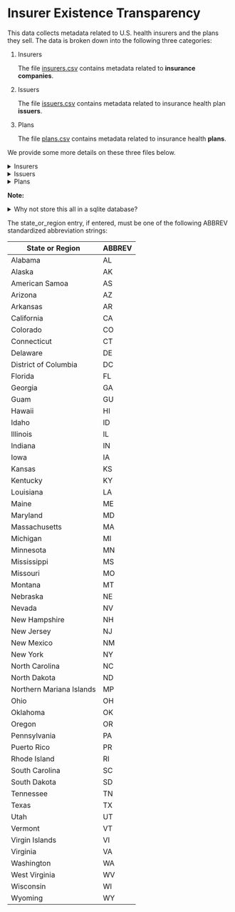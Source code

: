 # Insurer Existence Transparency

This data collects metadata related to U.S. health insurers and the plans they sell. The data is broken down into the following three categories:

1.  Insurers

    The file [insurers.csv](./insurers.csv) contains metadata related to **insurance companies**.
2.  Issuers

    The file [issuers.csv](./issuers.csv) contains metadata related to insurance health plan **issuers**. 

3.  Plans


    The file [plans.csv](./plans.csv) contains metadata related to insurance health **plans**. 


We provide some more details on these three files below.

<details>
<summary>Insurers </summary>

**Insurance companies** are legal entities registered with federal and state governments that sell insurance. Each such entity can sell insurance
plans in one or many states.

This file is a flat file with the following schema:

| Name | Description | Type | Definition | Required | Example Value |
| ----- | ---- | ---- | ---------- | -------- | --------- |
| **homepage_url** | URL | String | a url for the insurers homepage on the web. | No | www.cignahealthspring.com |
| **state_or_regions** | State or Regions | Enum(ABBREV) (see below) | State or regions in which legal reporting entity sells insurance. Comma separated list. | Yes | DC,MD |
| **naic_company_code** | NAIC insurance company identifier | String | The [NAIC](https://content.naic.org/) insurance company level identifier. | No | 10095 | 
| **insurer_name_legal** | Legal name of insurance company. | String | The legal name of the issuer entity. | Yes | bravo health mid atlantic inc |
| **org_street_address** | Street Address | String | Street address for organizational mailing address of company. | No | 500 GREAT CIRCLE ROAD |
| **org_city** | City | String | City for organizational mailing address of company. | No | nashville |
| **org_state_or_region** | State or Region | String | State or Region code for organizational mailing address of company. | No | TN |
| **org_zip_code** | Zip code | String | Zip code for organizational mailing address of company. | No | 21224-5238 |
| **org_phone** | Phone number | String | Phone number for organizational mailing address of company. | No | 800-235-9188 |
| **ein** | Federal employer Identification Number | String | The IRS employer identification number for the company. | No | |

</details>

<details>
<summary>Issuers </summary>

To [quote](https://www.cms.gov/CCIIO/Resources/Files/faq_plan_finder_data_entry) CMS,

> **Issuers** represent the organization within an insurance company that is responsible for insurance offerings within a given state. 

Any health insurance company will have one issuer per state in which they are licensed to do business. 
Currently, this data is focused on Qualified Health Plans (QHP) as the term is [defined](https://www.cms.gov/CCIIO/Programs-and-Initiatives/Health-Insurance-Marketplaces/qhp) by CMS. This is merely
a matter of convenience at the moment, since such plans are easier to track via e.g. HIOS identifers. We ultimately want to track all U.S. health plans, whether qualified or not.

This file is a flat file with the following schema:

| Name | Description | Type | Definition | Required | Example Value |
| ----- | ---- | ---- | ---------- | -------- | --------- |
| **hios_issuer_id** | Health Insurance Oversight System Issuer ID | String | Five-digit int/string (not sure if it can lead with 0s) that identifies the issuer organization as assigned by Health Insurance Oversight System (HIOS). | Yes | 91450 |
| **insurer_name_legal** | Legal name of insurance company. | String | The legal name of the issuer entity. | No | Health Net of Arizona, Inc. |
| **state_or_region** | State or Region | Enum(ABBREV) (see below) | State or region in which legal reporting entity is incorporated. | Yes | AZ |
| **serff_id** | SERFF issuer identifier | String | The [NAIC](https://content.naic.org/) SERFF defined issuer identifier. To [quote](https://www.cms.gov/CCIIO/Resources/Files/faq_plan_finder_data_entry) CMS, "NAIC maintains a reporting service called SERFF which is used by most states and required by 27 states to track submissions from insurance carriers to state DOI commissioners." | No | | 
| **naic_company_code** | NAIC insurance company identifier | String | The [NAIC](https://content.naic.org/) insurance company level identifier. | No | | 

</details>

<details>
<summary>Plans </summary>

Here plans refer to particular products sold by issuers that have a well-defined collection of benefits. Specifying a plan should uniquely
specify the coordination of benefits, formulary, issuer, etc. Pricing for the plan will however depend on details of the consumer, such as exact
geographic location, age, and other stats, so there are for example many premiums for  given plan.

This file is a flat file with the following schema:

| Name | Description | Type | Definition | Required | Example Value |
| ----- | ---- | ---- | ---------- | -------- | --------- |
| **hios_issuer_id** | Health Insurance Oversight System Issuer ID | String | Five-digit int/string (not sure if it can lead with 0s) that identifies the issuer organization as assigned by Health Insurance Oversight System (HIOS). | Yes | 91450 |
| **hios_plan_id** | Health Insurance Oversight System (HIOS) Rate and Benefits Information System ID for the Plan | String | Fourteen character string that identifies the plan as specified in RBIS, if applicable. | No |  |
| **plan_name** | Marketing name for the plan | String | Name for plan | No |  |
| **hpid** | Health plan identifier assigned to the plan. | String | [Health plan identifier](https://www.cms.gov/Regulations-and-Guidance/Administrative-Simplification/Unique-Identifier/HPID). | No |  |
| **marketplace_type** | Marketplace type specifier | Enum("individual", "small group", "large group") | Enum specifying marketplace type on which plan is sold, if applicable. | No |  |
| **hios_product_id** | HIOS product id for the plan. | String | Ten character string that identifies the product in HIOS, if applicable. | No |  |
| **plan_type** | Type of plan. | Enum("hmo", "ppo", "epo", "pos", "dental", "indemnity", "other")| High level type of contract. | No |  |
| **sob_url** | Url for summary of benefits | String | URL for publicly hosted summary of benefits for plan. | No |  |
| **full_benefits_url** | Url for full benefits contract | String | URL for publicly hosted copy of full benefits booklet. | No |  |
| **plan_metal_level** | Metal level of plan | Enum("platinum", "gold", "silver", "bronze", "catastrophic") | Metal level of plan as designated by [healthcare.gov](https://www.healthcare.gov/choose-a-plan/plans-categories/)  | No |  |
| **effective_date** | Date on which plan came into existence | String | Date on which plan came into existence. Date must be in an ISO 8601 format (i.e. YYYY-MM-DD).  | No |  |
| **expiration_date** | Date after which plan is invalid | String | Date on which plan came into existence. Date must be in an ISO 8601 format (i.e. YYYY-MM-DD).  | No |  |

</details>

**Note:**

<details>
<summary> Why not store this all in a sqlite database? </summary>
<!-- TODO: Maintain sqlite DBs that get bi-directionally auto-synced with exported csvs via CI jobs. This will improve
out of the box utility, while allowing accesible editing from all participants. -->
The files below ought to be thought of as tables in a relational schema, and probably belong most naturally in a relational database.
In fact, this is how https://persius.org uses such data behind the scenes in our free tools, and the data here was initially populated as an export
of a populated SQL DB. We maintain flat files here with foreign key constraints relaxed to mere implications just to facilitate accessible access (both read, and write) for those
who aren't familiar with SQL, but who want to use or contribute to this data. Keeping this data up to date is going to constitute persistent work given current reporting standards,
and we want to engender effective collective action.
</details>


The state_or_region entry, if entered, must be one of the following ABBREV standardized abbreviation strings:

| State or Region | ABBREV |
| ----------        | --------- |
| Alabama |AL |
|Alaska | AK |
|American Samoa | AS |
|Arizona | AZ |
|Arkansas | AR |
|California | CA |
|Colorado | CO |
|Connecticut |CT |
|Delaware | DE
|District of Columbia | DC|
|Florida | FL|
|Georgia | GA|
| Guam | GU |
|Hawaii | HI|
|Idaho | ID|
|Illinois | IL|
|Indiana | IN|
|Iowa | IA|
|Kansas | KS|
|Kentucky | KY|
|Louisiana | LA|
|Maine | ME|
|Maryland | MD|
|Massachusetts | MA|
|Michigan | MI|
|Minnesota | MN|
|Mississippi | MS|
|Missouri | MO|
|Montana | MT|
|Nebraska | NE|
|Nevada| NV|
|New Hampshire | NH|
|New Jersey | NJ|
|New Mexico | NM|
|New York | NY|
|North Carolina | NC|
|North Dakota | ND|
| Northern Mariana Islands | MP |
|Ohio | OH|
|Oklahoma | OK|
|Oregon | OR|
|Pennsylvania | PA|
| Puerto Rico | PR |
|Rhode Island | RI|
|South Carolina | SC|
|South Dakota | SD|
|Tennessee | TN|
|Texas | TX|
|Utah | UT|
|Vermont | VT|
| Virgin Islands | VI |
|Virginia | VA|
|Washington | WA|
| West Virginia | WV |
|Wisconsin | WI|
|Wyoming | WY|